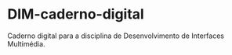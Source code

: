 # DIM-caderno-digital
Caderno digital para a disciplina de Desenvolvimento de Interfaces Multimédia.
